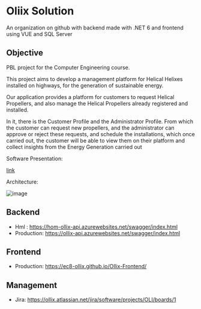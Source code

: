 # Oliix Solution

An organization on github with backend made with .NET 6 and frontend using VUE and SQL Server

## Objective

PBL project for the Computer Engineering course. 

This project aims to develop a management platform for Helical Helixes installed on highways, for the generation of sustainable energy.

Our application provides a platform for customers to request Helical Propellers, and also manage the Helical Propellers already registered and installed.

In it, there is the Customer Profile and the Administrator Profile. From which the customer can request new propellers, and the administrator can approve or reject these requests, and schedule the installations, which once carried out, the customer will be able to view them on their platform
and collect insights from the Energy Generation carried out

Software Presentation: 

[link](https://www.youtube.com/watch?v=v3TnsP7tXuI)

Architecture:

![image](https://github.com/EC8-Ollix/.github/assets/64164438/5a1cbcdb-6392-4fe8-a5a0-7b705e7e6481)


## Backend

  - Hml : https://hom-ollix-api.azurewebsites.net/swagger/index.html
  - Production: https://ollix-api.azurewebsites.net/swagger/index.html

## Frontend

  - Production: https://ec8-ollix.github.io/Ollix-Frontend/



## Management

  - Jira: https://ollix.atlassian.net/jira/software/projects/OLI/boards/1



